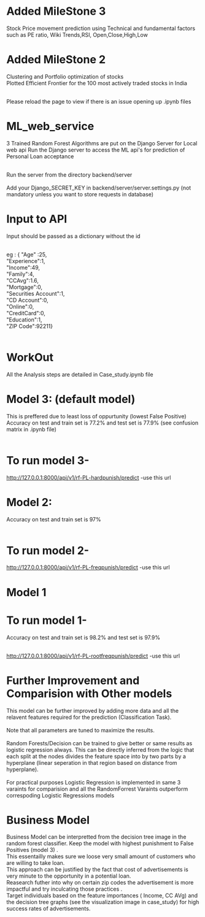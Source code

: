 # Added MileStone 3

Stock Price movement prediction using Technical and fundamental factors such as PE ratio, Wiki Trends,RSI, Open,Close,High,Low

# Added MileStone 2

Clustering and Portfolio optimization of stocks <br />
Plotted Efficient Frontier for the 100 most actively traded stocks in India <br /> <br />

Please reload the page to view if there is an issue opening up .ipynb files



# ML_web_service

 3 Trained Random Forest Algorithms are put on the Django Server for Local web api
 Run the Django server to access the ML api's for prediction of Personal Loan acceptance <br /> <br />
 
 Run the server from the directory backend/server  <br />  
 Add your Django_SECRET_KEY in backend/server/server.settings.py (not mandatory unless you want to store requests in database)  <br />
 
 # Input to API
 Input should be passed as a dictionary without the id <br /> <br />
 
 eg :
{
			"Age" :25, <br />
			"Experience":1, <br />
			"Income":49, <br />
			"Family":4, <br />
			"CCAvg":1.6, <br />
			"Mortgage":0, <br />
			"Securities Account":1, <br />
			"CD Account":0,  <br />
			"Online":0, <br />
			"CreditCard":0, <br />
			"Education":1, <br />
			"ZIP Code":92211}  <br /> <br />
 # WorkOut
 All the Analysis steps are detailed in Case_study.ipynb file  
 
 # Model 3: (default model)
 This is preffered due to least loss of oppurtunity (lowest False Positive)    <br />
 Accuracy on test and train set is 77.2% and test set is 77.9%  (see confusion matrix in .ipynb file) <br /> <br />
 # To run model 3- <br />
 http://127.0.0.1:8000/api/v1/rf-PL-hardpunish/predict -use this url  <br /> 
 

       
 
 # Model 2:
 Accuracy on test and train set is 97%  <br /> <br />
 

 # To run model 2- <br />
 http://127.0.0.1:8000/api/v1/rf-PL-freqpunish/predict -use this url <br /> 
 

 
 # Model 1
 # To run model 1-   <br />
 Accuracy on test and train set is 98.2% and test set is 97.9%   <br /> <br />
 

 http://127.0.0.1:8000/api/v1/rf-PL-rootfreqpunish/predict -use this url  <br />
 

 # Further Improvement  and Comparision with Other models
 
 This model can be further improved by adding more data and all the relavent features required for the prediction (Classification Task). <br /> <br />
 Note that all parameters are tuned to maximize the results. <br /> <br />
 Random Forests/Decision can be trained to give better or same results as logistic regression always. This can be directly inferred from the logic that each split at the nodes divides the feature space into by two parts by a hyperplane (linear seperation in that region based on distance from hyperplane). <br /> <br />
 For practical purposes Logistic Regression is implemented in same 3 varaints for comparision and all the RandomForrest Varaints outperform correspoding Logistic Regressions models
 
 # Business Model
 Business Model can be interpretted from the decision tree image in the random forest classifier. Keep the model with highest punishment to False Positives (model 3) .<br /> This essentailly makes sure we loose very small amount of customers who are willing to take loan. <br /> This approach can be justified by the fact that cost of advertisements is very minute to the opportunity in a potential loan. <br /> Reasearch futher into why on certain zip codes the advertisement is more impactful and try inculcating those practices  . <br /> Target individuals based on the feature importances ( Income, CC AVg) and the decision tree graphs (see the visualization image in case_study) for high success rates of advertisements.
